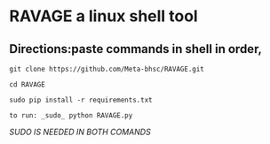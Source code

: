 # RAVAGE a linux shell tool

## Directions:paste commands in shell in order,

`git clone https://github.com/Meta-bhsc/RAVAGE.git`

`cd RAVAGE`

`sudo pip install -r requirements.txt`

`to run: _sudo_ python RAVAGE.py`

*SUDO IS NEEDED IN BOTH COMANDS*
